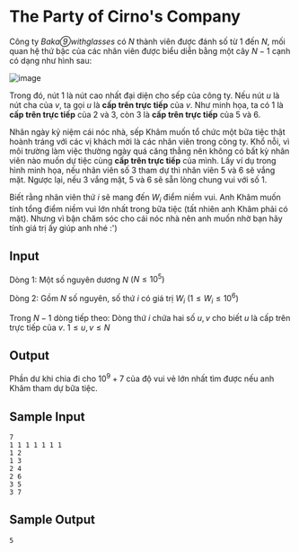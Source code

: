 
# The Party of Cirno's Company

Công ty *Baka⑨withglasses* có $N$ thành viên được đánh số từ $1$ đến $N$, mối quan hệ thứ bậc của các nhân viên được biểu diễn bằng một cây $N - 1$ cạnh có dạng như hình sau:

![image](https://user-images.githubusercontent.com/58514512/196033839-644284d1-56ab-4c7f-aca1-dbe7b142d6a3.png)

Trong đó, nút 1 là nút cao nhất đại diện cho sếp của công ty. Nếu nút $u$ là nút cha của $v$, ta gọi $u$ là **cấp trên trực tiếp** của $v$. Như minh họa, ta có 1 là **cấp trên trực tiếp** của 2 và 3, còn 3 là **cấp trên trực tiếp** của 5 và 6.

Nhân ngày kỷ niệm cái nóc nhà, sếp Khâm muốn tổ chức một bữa tiệc thật hoành tráng với các vị khách mời là các nhân viên trong công ty. Khổ nỗi, vì môi trường làm việc thường ngày quá căng thẳng nên không có bất kỳ nhân viên nào muốn dự tiệc cùng **cấp trên trực tiếp** của mình. Lấy ví dụ trong hình minh họa, nếu nhân viên số 3 tham dự thì nhân viên 5 và 6 sẽ vắng mặt. Ngược lại, nếu 3 vắng mặt, 5 và 6 sẽ sẵn lòng chung vui với số 1.

Biết rằng nhân viên thứ $i$ sẽ mang đến $W_{i}$ điểm niềm vui. Anh Khâm muốn tính tổng điểm niềm vui lớn nhất trong bữa tiệc (tất nhiên anh Khâm phải có mặt). Nhưng vì bận chăm sóc cho cái nóc nhà nên anh muốn nhờ bạn hãy tính giá trị ấy giúp anh nhé :')

## Input

Dòng 1: Một số nguyên dương $N$ $(N \leq 10^5)$

Dòng 2: Gồm $N$ số nguyên, số thứ $i$ có giá trị $W_{i}$ $(1 \leq W_{i} \leq 10^6)$

Trong $N - 1$ dòng tiếp theo: Dòng thứ $i$ chứa hai số $u, v$ cho biết $u$ là cấp trên trực tiếp của $v$. $1 \leq u, v \leq N$

## Output

Phần dư khi chia đi cho $10^9 + 7$ của độ vui vẻ lớn nhất tìm được nếu anh Khâm tham dự bữa tiệc.

## Sample Input

```
7
1 1 1 1 1 1 1
1 2
1 3
2 4
2 6
3 5
3 7
```

## Sample Output

```
5
```
